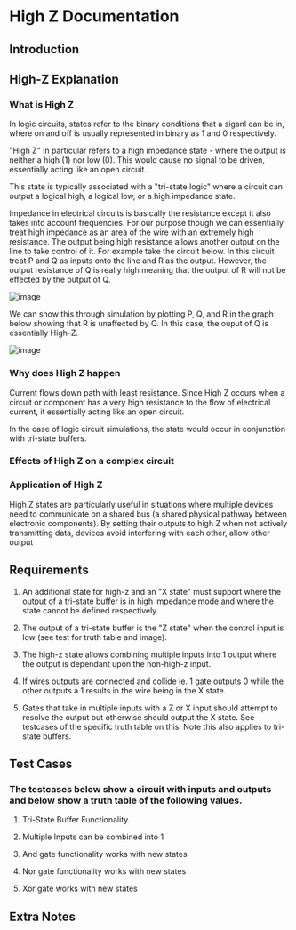# High Z Documentation 

## Introduction

## High-Z Explanation

### What is High Z

In logic circuits, states refer to the binary conditions that a siganl can be in, where on and off is usually represented in binary as 1 and 0 respectively.

"High Z" in particular refers to a high impedance state - where the output is neither a high (1) nor low (0). This would cause no signal to be driven, essentially acting like an open circuit.

This state is typically associated with a "tri-state logic" where a circuit can output a logical high, a logical low, or a high impedance state.

Impedance in electrical circuits is basically the resistance except it also takes into account frequencies.  For our purpose though we can essentially treat high impedance as an area of the wire with an extremely high resistance.  The output being high resistance allows another output on the line to take control of it.  For example take the circuit below.  In this circuit treat P and Q as inputs onto the line and R as the output.  However, the output resistance of Q is really high meaning that the output of R will not be effected by the output of Q.

![image](https://github.com/user-attachments/assets/95d536a3-ebd9-493a-b333-f2542550908d)


We can show this through simulation by plotting P, Q, and R in the graph below showing that R is unaffected by Q.  In this case, the ouput of Q is essentially High-Z.

![image](https://github.com/user-attachments/assets/754d1f60-05ec-4162-9e66-1da8f8ba43d7)

### Why does High Z happen

Current flows down path with least resistance. Since High Z occurs when a circuit or component has a very high resistance to the flow of electrical current, it essentially acting like an open circuit. 

In the case of logic circuit simulations, the state would occur in conjunction with tri-state buffers. 

### Effects of High Z on a complex circuit

### Application of High Z

High Z states are particularly useful in situations where multiple devices need to communicate on a shared bus (a shared physical pathway between electronic components). By setting their outputs to high Z when not actively transmitting data, devices avoid interfering with each other, allow other output 


## Requirements

1. An additional state for high-z and an "X state" must support where the output of a tri-state buffer is in high impedance mode and where the state cannot be defined respectively.

2. The output of a tri-state buffer is the "Z state" when the control input is low (see test for truth table and image).

3. The high-z state allows combining multiple inputs into 1 output where the output is dependant upon the non-high-z input.

4. If wires outputs are connected and collide ie. 1 gate outputs 0 while the other outputs a 1 results in the wire being in the X state.

5. Gates that take in multiple inputs with a Z or X input should attempt to resolve the output but otherwise should output the X state.  See testcases of the specific truth table on this.  Note this also applies to tri-state buffers.

## Test Cases

### The testcases below show a circuit with inputs and outputs and below show a truth table of the following values.

1. Tri-State Buffer Functionality.

  
2. Multiple Inputs can be combined into 1

   
3. And gate functionality works with new states

   
4. Nor gate functionality works with new states

   
5. Xor gate works with new states

## Extra Notes
